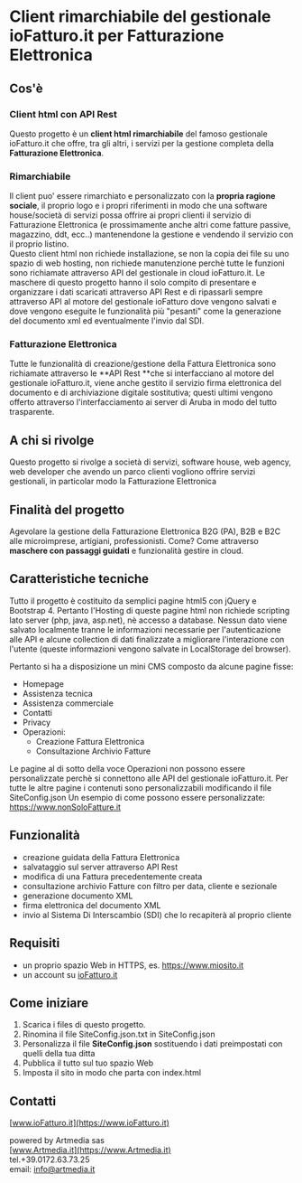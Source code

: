 # Client rimarchiabile del gestionale ioFatturo.it per Fatturazione Elettronica

## Cos'è

### Client html con API Rest

Questo progetto è un **client html rimarchiabile** del famoso gestionale ioFatturo.it che offre, tra gli altri, i servizi per la gestione completa della **Fatturazione Elettronica**.

### Rimarchiabile

Il client puo' essere rimarchiato e personalizzato con la **propria ragione sociale**, il proprio logo e i propri riferimenti in modo che una software house/società di servizi possa offrire ai propri clienti il servizio di Fatturazione Elettronica (e prossimamente anche altri come fatture passive, magazzino, ddt, ecc..) mantenendone la gestione e vendendo il servizio con il proprio listino.    
Questo client html non richiede installazione, se non la copia dei file su uno spazio di web hosting, non richiede manutenzione perchè tutte le funzioni sono richiamate attraverso API del gestionale in cloud ioFatturo.it.
Le maschere di questo progetto hanno il solo compito di presentare e organizzare i dati scaricati attraverso API Rest e di ripassarli sempre attraverso API al motore del gestionale ioFatturo dove vengono salvati e dove vengono eseguite le funzionalità più "pesanti" come la generazione del documento xml ed eventualmente l'invio dal SDI.

### Fatturazione Elettronica

Tutte le funzionalità di creazione/gestione della Fattura Elettronica sono richiamate attraverso le **API Rest **che si interfacciano al motore del gestionale ioFatturo.it, viene anche gestito il servizio firma elettronica del documento e di archiviazione digitale sostitutiva; questi ultimi vengono offerto attraverso l'interfacciamento ai server di Aruba in modo del tutto trasparente.


## A chi si rivolge

Questo progetto si rivolge a società di servizi, software house, web agency, web developer che avendo un parco clienti vogliono offrire servizi gestionali, in particolar modo la Fatturazione Elettronica 

## Finalità del progetto

Agevolare la gestione della Fatturazione Elettronica B2G (PA), B2B e B2C alle microimprese, artigiani, professionisti.
Come? Come attraverso **maschere con passaggi guidati** e funzionalità gestire in cloud.

## Caratteristiche tecniche

Tutto il progetto è costituito da semplici pagine html5 con jQuery e Bootstrap 4.
Pertanto l'Hosting di queste pagine html non richiede scripting lato server (php, java, asp.net), nè accesso a database.
Nessun dato viene salvato localmente tranne le informazioni necessarie per l'autenticazione alle API e alcune collection di dati finalizzate a migliorare l'interazione con l'utente (queste informazioni vengono salvate in LocalStorage del browser).

Pertanto si ha a disposizione un mini CMS composto da alcune pagine fisse:
- Homepage
- Assistenza tecnica 
- Assistenza commerciale
- Contatti
- Privacy
- Operazioni:
  - Creazione Fattura Elettronica
  - Consultazione Archivio Fatture

Le pagine al di sotto della voce Operazioni non possono essere personalizzate perchè si connettono alle API del gestionale ioFatturo.it.
Per tutte le altre pagine i contenuti sono personalizzabili modificando il file SiteConfig.json
Un esempio di come possono essere personalizzate: 
https://www.nonSoloFatture.it

## Funzionalità

- creazione guidata della Fattura Elettronica
- salvataggio sul server attraverso API Rest
- modifica di una Fattura precedentemente creata
- consultazione archivio Fatture con filtro per data, cliente e sezionale
- generazione documento XML
- firma elettronica del documento XML
- invio al Sistema Di Interscambio (SDI) che lo recapiterà al proprio cliente

## Requisiti

- un proprio spazio Web in HTTPS, es. https://www.miosito.it
- un account su [ioFatturo.it](https://www.ioFatturo.it)  

## Come iniziare

1. Scarica i files di questo progetto.
2. Rinomina il file SiteConfig.json.txt in SiteConfig.json 
3. Personalizza il file **SiteConfig.json** sostituendo i dati preimpostati con quelli della tua ditta
4. Pubblica il tutto sul tuo spazio Web 
5. Imposta il sito in modo che parta con index.html

## Contatti

[www.ioFatturo.it](https://www.ioFatturo.it)  

powered by Artmedia sas  
[www.Artmedia.it](https://www.Artmedia.it)  
tel.+39.0172.63.73.25  
email: info@artmedia.it  

